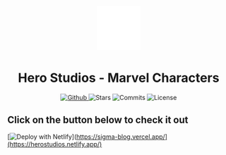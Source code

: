  


<h1 align="center">
   <img alt="hero" src="github/logo.svg" width="100px"  />
    
</h1>
  
<div align="center">
  <h1>Hero Studios - Marvel Characters</h1>
</div>

<!-- <p align="center" >
  <a href="#about"> About </a> &nbsp;&nbsp;&nbsp;| &nbsp;&nbsp;&nbsp;
  <a href="#click-on-the-button-below-to-vist-the-page">Deploy</a> &nbsp;&nbsp;&nbsp;|&nbsp;&nbsp;&nbsp;
  <a href="#features">Features</a> &nbsp;&nbsp;&nbsp;|&nbsp;&nbsp;&nbsp;
  <a href="#license">License</a>
</p>
 -->

<p align="center">
  <a href="https://github.com/eulazzo" target="_blank">
    <img src="https://img.shields.io/static/v1?label=author&message=eulazzo&color=4425EC&labelColor=9c44dc" alt="Github"> 
  </a>
    <img src="https://img.shields.io/github/stars/eulazzo/Sigma?color=4425EC&labelColor=9c44dc" alt="Stars">
  <img src="https://img.shields.io/github/last-commit/eulazzo/Sigma?color=4425EC&labelColor=9c44dc" alt="Commits">
  <img src="https://img.shields.io/static/v1?label=license&message=MIT&color=4425EC&labelColor=9c44dc" alt="License">
</p>

## Click on the button below to check it out
[![Deploy with Netlify](https://vercel.com/button)](https://sigma-blog.vercel.app/](https://herostudios.netlify.app/)
